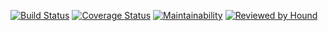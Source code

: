 [![Build Status](https://travis-ci.org/meetKazuki/Turing-eCommerce.svg?branch=develop)](https://travis-ci.org/meetKazuki/Turing-eCommerce)
[![Coverage Status](https://coveralls.io/repos/github/meetKazuki/Turing-eCommerce/badge.svg?branch=develop)](https://coveralls.io/github/meetKazuki/Turing-eCommerce?branch=develop)
[![Maintainability](https://api.codeclimate.com/v1/badges/be09f32256e23432e80d/maintainability)](https://codeclimate.com/github/meetKazuki/Turing-eCommerce/maintainability)
[![Reviewed by Hound](https://img.shields.io/badge/Reviewed_by-Hound-8E64B0.svg)](https://houndci.com)
